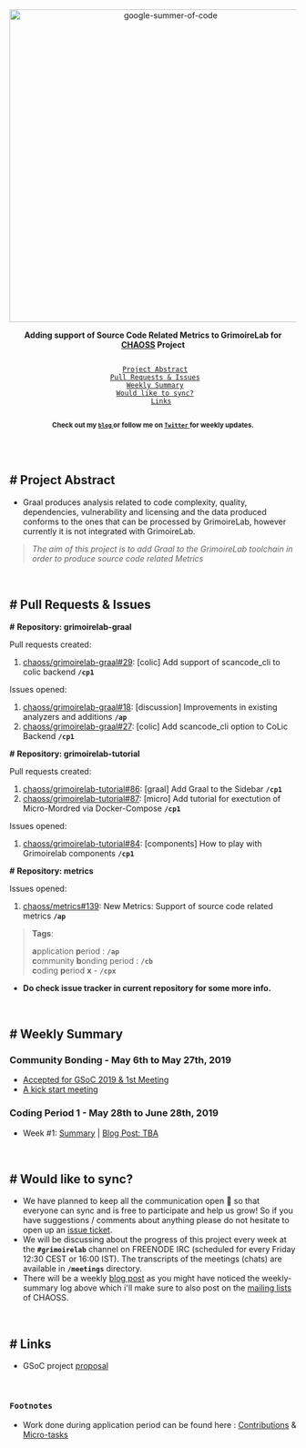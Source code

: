 <div align="center">
    <a href="https://summerofcode.withgoogle.com/projects/#4822168754454528"><img src="https://i.imgur.com/JzXCPeO.png" width="550" alt="google-summer-of-code"></a>
    <br>
    <b> 
    <p>
    Adding support of Source Code Related Metrics to GrimoireLab for <a href="https://github.com/chaoss">CHAOSS</a> Project
    </p>
    </b>
</div>

<p align="center">
    <code> 
	<a href="#-project-abstract">Project Abstract</a>&nbsp;&nbsp;&nbsp;
    <a href="#-pull-requests--issues">Pull Requests & Issues</a>&nbsp;&nbsp;&nbsp;
    <a href="#-weekly-summary">Weekly Summary</a>&nbsp;&nbsp;&nbsp;
	<a href="#-would-like-to-sync">Would like to sync?</a>&nbsp;&nbsp;&nbsp;
    <a href="#-links">Links</a>
    </code>
</p>

<p align="center">
	<b> <sub>Check out my <a href="https://inishchith.github.io/blog"> <code>blog</code> </a> or follow me on <a href="https://twitter.com/inishchith"> <code>Twitter</code> </a> for weekly updates.</sub></b>
</p>
<br>

<br>

## # Project Abstract

+ Graal produces analysis related to code complexity, quality, dependencies, vulnerability and licensing and the data produced conforms to the ones that can be processed by GrimoireLab, however currently it is not integrated with GrimoireLab.

> <i> The aim of this project is to add Graal to the GrimoireLab toolchain in order to produce source code related Metrics </i>

<br>

## # Pull Requests & Issues

**#** **Repository: grimoirelab-graal**

Pull requests created:
1. [chaoss/grimoirelab-graal#29](https://github.com/chaoss/grimoirelab-graal/pull/29): [colic] Add support of scancode_cli to colic backend  **`/cp1`**


Issues opened:
1. [chaoss/grimoirelab-graal#18](https://github.com/chaoss/grimoirelab-graal/issues/18): [discussion] Improvements in existing analyzers and additions **`/ap`**
2. [chaoss/grimoirelab-graal#27](https://github.com/chaoss/grimoirelab-graal/issues/27): [colic] Add scancode_cli option to CoLic Backend **`/cp1`**

**#** **Repository: grimoirelab-tutorial**

Pull requests created:
1. [chaoss/grimoirelab-tutorial#86](https://github.com/chaoss/grimoirelab-tutorial/pull/86): [graal] Add Graal to the Sidebar **`/cp1`**
2. [chaoss/grimoirelab-tutorial#87](https://github.com/chaoss/grimoirelab-tutorial/pull/87): [micro] Add tutorial for exectution of Micro-Mordred via Docker-Compose **`/cp1`**

Issues opened:
1. [chaoss/grimoirelab-tutorial#84](https://github.com/chaoss/grimoirelab-tutorial/issues/84): [components] How to play with Grimoirelab components **`/cp1`**


**#** **Repository: metrics**

Issues opened:
1. [chaoss/metrics#139](https://github.com/chaoss/metrics/issues/139): New Metrics: Support of source code related metrics **`/ap`**

> **Tags**:
>
> **a**pplication **p**eriod : **`/ap`** <br>
> **c**ommunity **b**onding period : **`/cb`** <br>
> **c**oding **p**eriod **x** - **`/cpx`** <br>


- **Do check issue tracker in current repository for some more info.**

<br>

## # Weekly Summary

### Community Bonding - May 6th to May 27th, 2019

+ [Accepted for GSoC 2019 & 1st Meeting](https://inishchith.github.io/blog/2019/05/introduction.html)
+ [A kick start meeting](https://inishchith.github.io/blog/2019/05/community-bonding-2.html)

### Coding Period 1 - May 28th to June 28th, 2019

+ Week #1: [Summary](./work/week1) | [Blog Post: TBA]()

<br>

## # Would like to sync?

+ We have planned to keep all the communication open 🎉 so that everyone can sync and is free to participate and help us grow! So if you have suggestions / comments about anything please do not hesitate to open up an [issue ticket](https://github.com/inishchith/gsoc-graal/issues).
+ We will be discussing about the progress of this project every week at the **`#grimoirelab`** channel on FREENODE IRC (scheduled for every Friday 12:30 CEST or 16:00 IST). The transcripts of the meetings (chats) are available in **`/meetings`** directory.
+ There will be a weekly [blog post](https://inishchith.github.io/blog) as you might have noticed the weekly-summary log above which i'll make sure to also post on the [mailing lists](https://lists.linuxfoundation.org/mailman/listinfo/oss-health-metrics) of CHAOSS.

<br>

## # Links

+ GSoC project [proposal](./notes/gsoc-proposal-inishchith.pdf)

<br>

### `Footnotes`

+ Work done during application period can be found here : [Contributions](./notes/application-period-contributions.md) & [Micro-tasks](https://github.com/inishchith/chaoss-microtasks)
